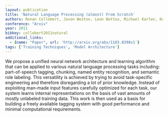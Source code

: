 ```yaml
---
layout: publication
title: 'Natural Language Processing (almost) From Scratch'
authors: Ronan Collobert, Jason Weston, Leon Bottou, Michael Karlen, Koray Kavukcuoglu, Pavel Kuksa
conference: "Arxiv"
year: 2011
bibkey: collobert2011natural
additional_links:
  - {name: "Paper", url: 'http://arxiv.org/abs/1103.0398v1'}
tags: ['Training Techniques', 'Model Architecture']
---
```

We propose a unified neural network architecture and learning algorithm that
can be applied to various natural language processing tasks including:
part-of-speech tagging, chunking, named entity recognition, and semantic role
labeling. This versatility is achieved by trying to avoid task-specific
engineering and therefore disregarding a lot of prior knowledge. Instead of
exploiting man-made input features carefully optimized for each task, our
system learns internal representations on the basis of vast amounts of mostly
unlabeled training data. This work is then used as a basis for building a
freely available tagging system with good performance and minimal computational
requirements.
